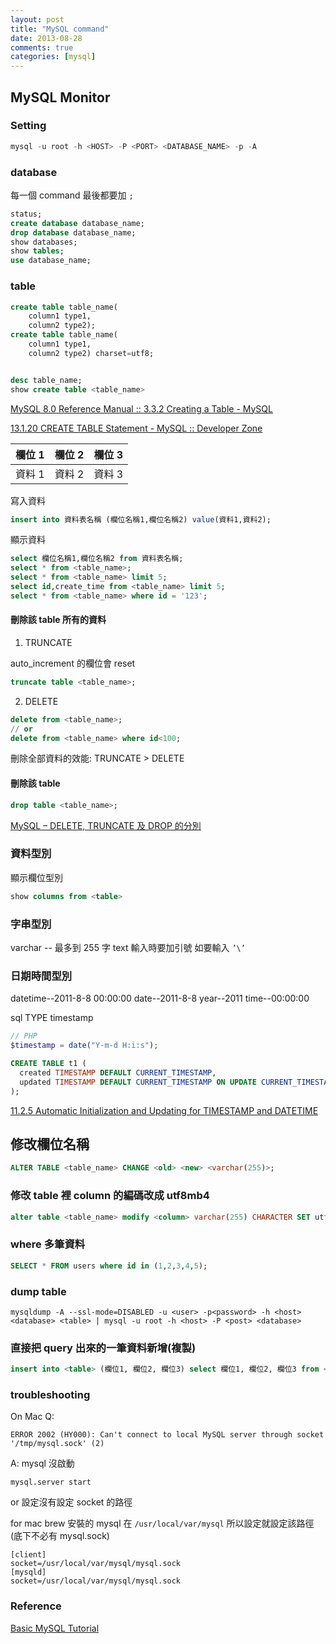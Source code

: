 ```yaml
---
layout: post
title: "MySQL command"
date: 2013-08-28
comments: true
categories: [mysql]
---
```


## MySQL Monitor

### Setting

```sql
mysql -u root -h <HOST> -P <PORT> <DATABASE_NAME> -p -A
```

### database

每一個 command 最後都要加 `;`

```sql
status;
create database database_name;
drop database database_name;
show databases;
show tables;
use database_name;
```

### table

```sql
create table table_name(
    column1 type1,
    column2 type2);
create table table_name(
    column1 type1,
    column2 type2) charset=utf8;


desc table_name;
show create table <table_name>

```

[MySQL 8.0 Reference Manual :: 3.3.2 Creating a Table - MySQL](https://dev.mysql.com/doc/refman/8.0/en/creating-tables.html)

[13.1.20 CREATE TABLE Statement - MySQL :: Developer Zone](https://dev.mysql.com/doc/refman/8.0/en/create-table.html)

| 欄位 1 | 欄位 2 | 欄位 3 |
| ------ | ------ | ------ |
| 資料 1 | 資料 2 | 資料 3 |

寫入資料

```sql
insert into 資料表名稱 (欄位名稱1,欄位名稱2) value(資料1,資料2);
```

顯示資料

```sql
select 欄位名稱1,欄位名稱2 from 資料表名稱;
select * from <table_name>;
select * from <table_name> limit 5;
select id,create_time from <table_name> limit 5;
select * from <table_name> where id = '123';
```

#### 刪除該 table 所有的資料

1. TRUNCATE

auto_increment 的欄位會 reset

```sql
truncate table <table_name>;
```

2. DELETE

```sql
delete from <table_name>;
// or
delete from <table_name> where id<100;
```

刪除全部資料的效能: TRUNCATE > DELETE

#### 刪除該 table

```sql
drop table <table_name>;
```

[MySQL – DELETE, TRUNCATE 及 DROP 的分別](https://www.opencli.com/mysql/mysql-truncate-delete-drop-difference)

### 資料型別

顯示欄位型別

```sql
show columns from <table>
```

### 字串型別

varchar -- 最多到 255 字
text
輸入時要加引號
如要輸入 `’\’`

### 日期時間型別

datetime--2011-8-8 00:00:00
date--2011-8-8
year--2011
time--00:00:00

sql TYPE timestamp

```php
// PHP
$timestamp = date("Y-m-d H:i:s");
```

```sql
CREATE TABLE t1 (
  created TIMESTAMP DEFAULT CURRENT_TIMESTAMP,
  updated TIMESTAMP DEFAULT CURRENT_TIMESTAMP ON UPDATE CURRENT_TIMESTAMP
);
```

[11.2.5 Automatic Initialization and Updating for TIMESTAMP and DATETIME](https://dev.mysql.com/doc/refman/8.0/en/timestamp-initialization.html)

## 修改欄位名稱

```sql
ALTER TABLE <table_name> CHANGE <old> <new> <varchar(255)>;
```

### 修改 table 裡 column 的編碼改成 utf8mb4

```sql
alter table <table_name> modify <column> varchar(255) CHARACTER SET utf8mb4
```

### where 多筆資料

```sql
SELECT * FROM users where id in (1,2,3,4,5);
```

### dump table

```shell
mysqldump -A --ssl-mode=DISABLED -u <user> -p<password> -h <host> <database> <table> | mysql -u root -h <host> -P <post> <database>
```

### 直接把 query 出來的一筆資料新增(複製)

```sql
insert into <table> (欄位1, 欄位2, 欄位3) select 欄位1, 欄位2, 欄位3 from <table> where id=10;
```

### troubleshooting

On Mac
Q:

```shell
ERROR 2002 (HY000): Can't connect to local MySQL server through socket '/tmp/mysql.sock' (2)
```

A:
mysql 沒啟動

```shell
mysql.server start
```

or 設定沒有設定 socket 的路徑

for mac brew 安裝的 mysql 在 `/usr/local/var/mysql` 所以設定就設定該路徑(底下不必有 mysql.sock)

```shell
[client]
socket=/usr/local/var/mysql/mysql.sock
[mysqld]
socket=/usr/local/var/mysql/mysql.sock
```

### Reference

[Basic MySQL Tutorial](https://www.mysqltutorial.org/basic-mysql-tutorial.aspx)
